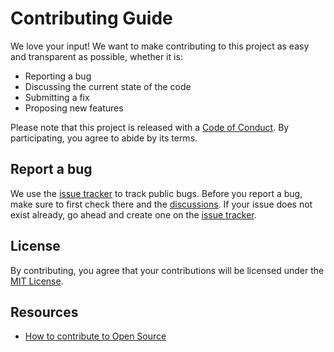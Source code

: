 # Contributing Guide

We love your input! We want to make contributing to this project as easy and transparent as possible, whether it is:

* Reporting a bug
* Discussing the current state of the code
* Submitting a fix
* Proposing new features

Please note that this project is released with a [Code of Conduct][code-of-conduct]. By participating,
you agree to abide by its terms.

## Report a bug

We use the [issue tracker][issues] to track public bugs. Before you report a bug, make sure to first check there and
the [discussions][discussions]. If your issue does not exist already, go ahead and create one on the [issue tracker][issues].

## License

By contributing, you agree that your contributions will be licensed under the [MIT License][license].

## Resources

- [How to contribute to Open Source](https://opensource.guide/how-to-contribute/)

[code-of-conduct]: CODE_OF_CONDUCT.md
[issues]: https://github.com/VanOns/statamic-static-cache-buster/issues
[discussions]: https://github.com/VanOns/statamic-static-cache-buster/discussions
[license]: LICENSE.md